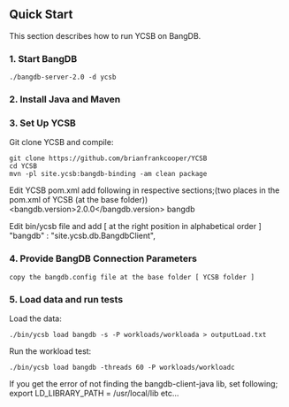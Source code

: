 <!--
Copyright (c) 2014 - 2015 YCSB contributors. All rights reserved.

Licensed under the Apache License, Version 2.0 (the "License"); you
may not use this file except in compliance with the License. You
may obtain a copy of the License at

http://www.apache.org/licenses/LICENSE-2.0

Unless required by applicable law or agreed to in writing, software
distributed under the License is distributed on an "AS IS" BASIS,
WITHOUT WARRANTIES OR CONDITIONS OF ANY KIND, either express or
implied. See the License for the specific language governing
permissions and limitations under the License. See accompanying
LICENSE file.
-->

## Quick Start

This section describes how to run YCSB on BangDB. 

### 1. Start BangDB

	./bangdb-server-2.0 -d ycsb

### 2. Install Java and Maven

### 3. Set Up YCSB

Git clone YCSB and compile:

    git clone https://github.com/brianfrankcooper/YCSB
    cd YCSB
    mvn -pl site.ycsb:bangdb-binding -am clean package

Edit YCSB pom.xml 
    add following in respective sections;(two places in the pom.xml of YCSB (at the base folder))
	<bangdb.version>2.0.0</bangdb.version>
	<module>bangdb</module>

Edit bin/ycsb file and add [ at the right position in alphabetical order ]
	"bangdb"        : "site.ycsb.db.BangdbClient",

### 4. Provide BangDB Connection Parameters
    
	copy the bangdb.config file at the base folder [ YCSB folder ]

### 5. Load data and run tests

Load the data:

    ./bin/ycsb load bangdb -s -P workloads/workloada > outputLoad.txt

Run the workload test:

    ./bin/ycsb load bangdb -threads 60 -P workloads/workloadc

If you get the error of not finding the bangdb-client-java lib, set following;
export LD_LIBRARY_PATH = /usr/local/lib
etc...

